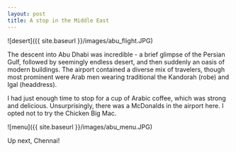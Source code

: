 ```yaml
---
layout: post
title: A stop in the Middle East
---
```


![desert]({{ site.baseurl }}/images/abu_flight.JPG)

The descent into Abu Dhabi was incredible - a brief glimpse of the Persian Gulf, followed by seemingly endless desert, and then suddenly an oasis of modern buildings. The airport contained a diverse mix of travelers, though most prominent were Arab men wearing traditional the Kandorah (robe) and Igal (headdress).

I had just enough time to stop for a cup of Arabic coffee, which was strong and delicious. Unsurprisingly, there was a McDonalds in the airport here. I opted not to try the Chicken Big Mac.

![menu]({{ site.baseurl }}/images/abu_menu.JPG)

Up next, Chennai!